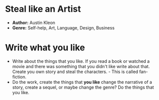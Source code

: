 # Steal like an Artist
- **Author:** Austin Kleon
- **Genre:** Self-help, Art, Language, Design, Business

# Write what you like
- Write about the things that you like. If you read a book or watched a movie and there was something that you didn't like write about that. Create you own story and steal the characters. - This is called fan-fiction.
- Do the work, create the things that **you like** change the narrative of a story, create a sequel, or maybe change the genre? Do the things that you like.